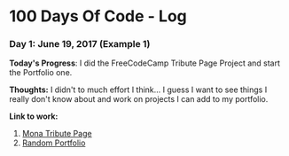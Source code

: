 # 100 Days Of Code - Log

### Day 1: June 19, 2017 (Example 1)

**Today's Progress**: I did the FreeCodeCamp Tribute Page Project and start the Portfolio one.

**Thoughts:** I didn't to much effort I think... I guess I want to see things I really don't know about and work on projects I can add to my portfolio.

**Link to work:** 
1. [Mona Tribute Page](https://codepen.io/mbelisaire/pen/dRvmgZ)
2. [Random Portfolio](https://codepen.io/mbelisaire/pen/MopXpX)
